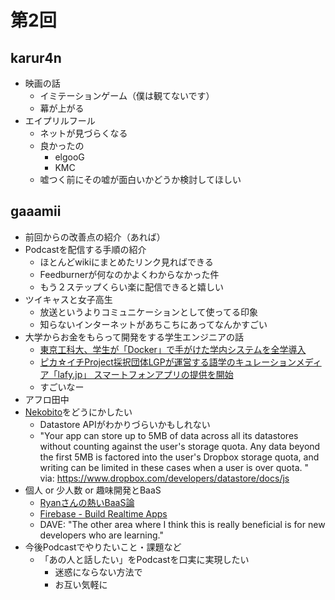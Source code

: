 # 第2回

## karur4n

- 映画の話
  - イミテーションゲーム（僕は観てないです）
  - 幕が上がる
- エイプリルフール
  - ネットが見づらくなる
  - 良かったの
    - elgooG
    - KMC
  - 嘘つく前にその嘘が面白いかどうか検討してほしい

## gaaamii
- 前回からの改善点の紹介（あれば）
- Podcastを配信する手順の紹介
  - ほとんどwikiにまとめたリンク見ればできる
  - Feedburnerが何なのかよくわからなかった件
  - もう２ステップくらい楽に配信できると嬉しい
- ツイキャスと女子高生
  - 放送というよりコミュニケーションとして使ってる印象
  - 知らないインターネットがあちこちにあってなんかすごい
- 大学からお金をもらって開発をする学生エンジニアの話
  - [東京工科大、学生が「Docker」で手がけた学内システムを全学導入](http://cloud.watch.impress.co.jp/docs/news/20150122_684924.html)
  - [ピカ☆イチProject採択団体LGPが運営する語学のキュレーションメディア「lafy.jp」 スマートフォンアプリの提供を開始](https://www.kufs.ac.jp/news/detail.html?id=Eq7LwtFI)
  - すごいなー
- アフロ田中
- [Nekobito](https://github.com/gaaamii/nekobito)をどうにかしたい
  - Datastore APIがわかりづらいかもしれない
  - "Your app can store up to 5MB of data across all its datastores without counting against the user's storage quota. Any data beyond the first 5MB is factored into the user's Dropbox storage quota, and writing can be limited in these cases when a user is over quota. " via: https://www.dropbox.com/developers/datastore/docs/js
- 個人 or 少人数 or 趣味開発とBaaS
  - [Ryanさんの熱いBaaS論](http://devchat.tv/js-jabber/129-jsj-baas-with-ryan-done)
  - [Firebase - Build Realtime Apps](https://www.firebase.com/)
  - DAVE: "The other area where I think this is really beneficial is for new developers who are learning."
- 今後Podcastでやりたいこと・課題など
  - 「あの人と話したい」をPodcastを口実に実現したい
    - 迷惑にならない方法で
    - お互い気軽に
